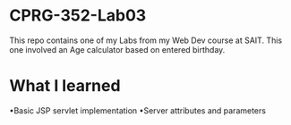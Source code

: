 # CPRG-352-Lab03
 This repo contains one of my Labs from my Web Dev course at SAIT. This one involved an Age calculator based on entered birthday.
# What I learned
•Basic JSP servlet implementation
•Server attributes and parameters

